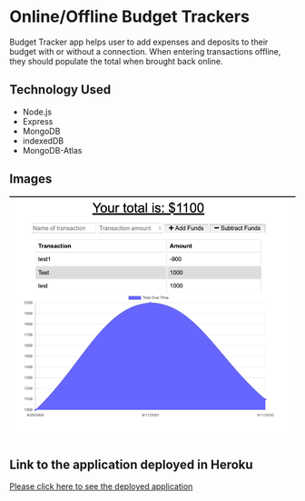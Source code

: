 # Online/Offline Budget Trackers

Budget Tracker app helps user to add expenses and deposits to their budget with or without a connection. When entering transactions offline, they should populate the total when brought back online.

## Technology Used
* Node.js
* Express
* MongoDB
* indexedDB
* MongoDB-Atlas

## Images
<img src = "public/assets/budget.png"></a>

## Link to the application deployed in Heroku
<a href = "https://desolate-lake-29810.herokuapp.com/" target ="_blank">Please click here to see the deployed application</a>



